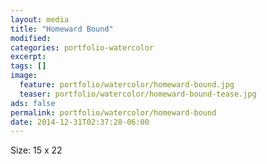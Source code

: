 ```yaml
---
layout: media
title: "Homeward Bound"
modified:
categories: portfolio-watercolor
excerpt:
tags: []
image:
  feature: portfolio/watercolor/homeward-bound.jpg
  teaser: portfolio/watercolor/homeward-bound-tease.jpg
ads: false 
permalink: portfolio/watercolor/homeward-bound
date: 2014-12-31T02:37:28-06:00
---
```


Size: 15 x 22
